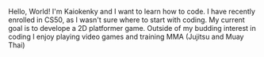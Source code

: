 Hello, World!
I'm Kaiokenky and I want to learn how to code. 
I have recently enrolled in CS50, as I wasn't sure where to start with coding.
My current goal is to develope a 2D platformer game.
Outside of my budding interest in coding I enjoy playing video games and training MMA (Jujitsu and Muay Thai)
